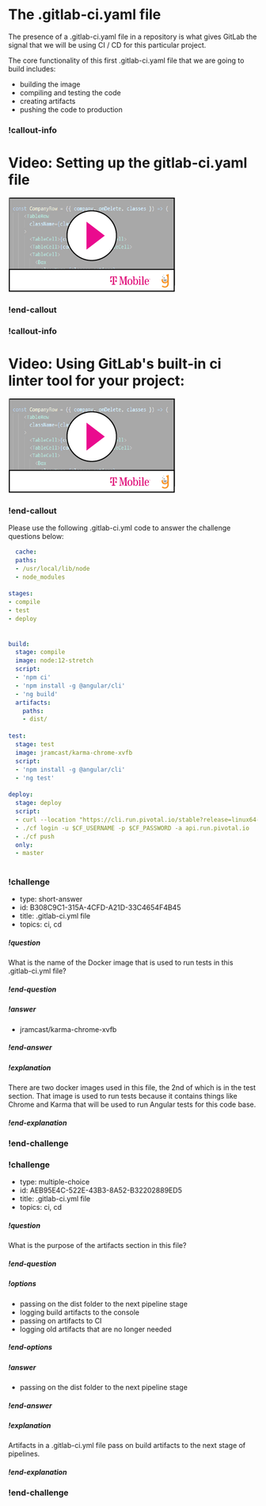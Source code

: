 # The .gitlab-ci.yaml file 

The presence of a .gitlab-ci.yaml file in a repository is what gives GitLab the signal that we will be using CI / CD for this particular project. 

The core functionality of this first .gitlab-ci.yaml file that we are going to build includes: 

- building the image
- compiling and testing the code
- creating artifacts
- pushing the code to production


### !callout-info
# Video: Setting up the gitlab-ci.yaml file 
[![](video-player.png)](https://youtu.be/w2hdFxbRQkY) 
### !end-callout

### !callout-info
# Video: Using GitLab's built-in ci linter tool for your project:  
[![](video-player.png)](https://youtu.be/nwXJgDM3R4I) 
### !end-callout

Please use the following .gitlab-ci.yml code to answer the challenge questions below: 

```yaml
  cache:
  paths:
  - /usr/local/lib/node
  - node_modules

stages:
- compile
- test
- deploy


build:
  stage: compile
  image: node:12-stretch
  script:
  - 'npm ci'
  - 'npm install -g @angular/cli'
  - 'ng build'
  artifacts:
    paths:
    - dist/

test:
  stage: test
  image: jramcast/karma-chrome-xvfb
  script:
  - 'npm install -g @angular/cli'
  - 'ng test'

deploy:
  stage: deploy
  script:
  - curl --location "https://cli.run.pivotal.io/stable?release=linux64-binary&source=github" | tar zx
  - ./cf login -u $CF_USERNAME -p $CF_PASSWORD -a api.run.pivotal.io
  - ./cf push
  only:
  - master
  
```


### !challenge

* type: short-answer
* id: B308C9C1-315A-4CFD-A21D-33C4654F4B45
* title: .gitlab-ci.yml file
* topics: ci, cd

##### !question

What is the name of the Docker image that is used to run tests in this .gitlab-ci.yml file?

##### !end-question

##### !answer
* jramcast/karma-chrome-xvfb

##### !end-answer

<!-- other optional sections -->
<!-- !hint - !end-hint (markdown, users can see after a failed attempt) -->
<!-- !rubric - !end-rubric (markdown, instructors can see while scoring a checkpoint) -->
##### !explanation

There are two docker images used in this file, the 2nd of which is in the test section. That image is used to run tests because it contains things like Chrome and Karma that will be used to run Angular tests for this code base. 

##### !end-explanation

### !end-challenge



### !challenge

* type: multiple-choice
* id: AEB95E4C-522E-43B3-8A52-B32202889ED5
* title: .gitlab-ci.yml file
* topics: ci, cd

##### !question

What is the purpose of the artifacts section in this file?

##### !end-question

##### !options

* passing on the dist folder to the next pipeline stage
* logging build artifacts to the console
* passing on artifacts to CI
* logging old artifacts that are no longer needed

##### !end-options


##### !answer
* passing on the dist folder to the next pipeline stage

##### !end-answer

##### !explanation

Artifacts in a .gitlab-ci.yml file pass on build artifacts to the next stage of pipelines.

##### !end-explanation

### !end-challenge

